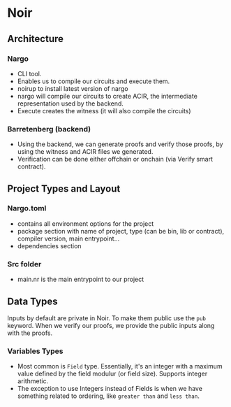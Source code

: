 # Noir

## Architecture

### Nargo

- CLI tool.
- Enables us to compile our circuits and execute them.
- noirup to install latest version of nargo
- nargo will compile our circuits to create ACIR, the intermediate representation used by the backend.
- Execute creates the witness (it will also compile the circuits)

### Barretenberg (backend)

- Using the backend, we can generate proofs and verify those proofs, by using the witness and ACIR files we generated.
- Verification can be done either offchain or onchain (via Verify smart contract).

## Project Types and Layout

### Nargo.toml

- contains all environment options for the project
- package section with name of project, type (can be bin, lib or contract), compiler version, main entrypoint...
- dependencies section

### Src folder

- main.nr is the main entrypoint to our project

## Data Types

Inputs by default are private in Noir. To make them public use the `pub` keyword. When we verify our proofs, we provide the public inputs along with the proofs.

### Variables Types

- Most common is `Field` type. Essentially, it's an integer with a maximum value defined by the field modulur (or field size). Supports integer arithmetic.
- The exception to use Integers instead of Fields is when we have something related to ordering, like `greater than` and `less than`.
